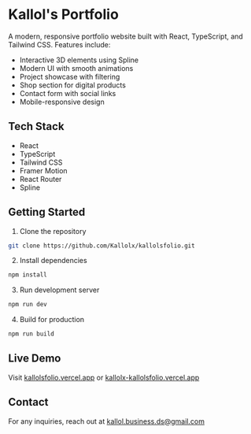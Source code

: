 # Kallol's Portfolio

A modern, responsive portfolio website built with React, TypeScript, and Tailwind CSS. Features include:

- Interactive 3D elements using Spline
- Modern UI with smooth animations
- Project showcase with filtering
- Shop section for digital products
- Contact form with social links
- Mobile-responsive design

## Tech Stack

- React
- TypeScript
- Tailwind CSS
- Framer Motion
- React Router
- Spline

## Getting Started

1. Clone the repository
```bash
git clone https://github.com/Kallolx/kallolsfolio.git
```

2. Install dependencies
```bash
npm install
```

3. Run development server
```bash
npm run dev
```

4. Build for production
```bash
npm run build
```

## Live Demo

Visit [kallolsfolio.vercel.app](https://kallolsfolio.vercel.app) or [kallolx-kallolsfolio.vercel.app](https://kallolx-kallolsfolio.vercel.app)

## Contact

For any inquiries, reach out at kallol.business.ds@gmail.com 